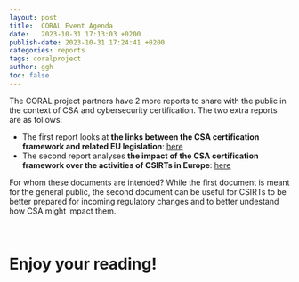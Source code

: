 ```yaml
---
layout: post
title:  CORAL Event Agenda
date:   2023-10-31 17:13:03 +0200
publish-date: 2023-10-31 17:24:41 +0200
categories: reports
tags: coralproject
author: ggh
toc: false
---
```


The CORAL project partners have 2 more reports to share with the public in the context of CSA and cybersecurity certification. The two extra reports are as follows:
* The first report looks at **the links between the CSA certification framework and related EU legislation**:  [here](/assets/docs/CSA%20and%20its%20impact%20on%20EU%20legislation%20report_v1.0.pdf)
* The second report analyses **the impact of the CSA certification framework over the activities of CSIRTs in Europe**: [here](/assets/docs/The%20Impact%20of%20CSA%20on%20CSIRTs%20in%20Europe_v1.0.pdf)

For whom these documents are intended? While the first document is meant for the general public, the second document can be useful for CSIRTs to be better prepared for incoming regulatory changes and to better undestand how CSA might impact them. 

<br>

# Enjoy your reading!
